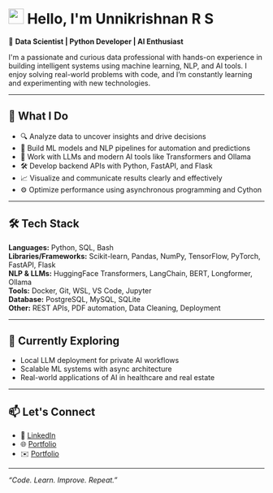 # <img width="30px" src="https://media.tenor.com/images/30169e4a670daf12443df7d2dd140176/tenor.gif" /> Hello, I'm Unnikrishnan R S

🎯 **Data Scientist | Python Developer | AI Enthusiast**

I'm a passionate and curious data professional with hands-on experience in building intelligent systems using machine learning, NLP, and AI tools. I enjoy solving real-world problems with code, and I’m constantly learning and experimenting with new technologies.

---

## 🚀 What I Do

- 🔍 Analyze data to uncover insights and drive decisions  
- 🤖 Build ML models and NLP pipelines for automation and predictions  
- 🧠 Work with LLMs and modern AI tools like Transformers and Ollama  
- 🛠️ Develop backend APIs with Python, FastAPI, and Flask  
- 📈 Visualize and communicate results clearly and effectively  
- ⚙️ Optimize performance using asynchronous programming and Cython

---

## 🛠️ Tech Stack

**Languages:** Python, SQL, Bash  
**Libraries/Frameworks:** Scikit-learn, Pandas, NumPy, TensorFlow, PyTorch, FastAPI, Flask  
**NLP & LLMs:** HuggingFace Transformers, LangChain, BERT, Longformer, Ollama  
**Tools:** Docker, Git, WSL, VS Code, Jupyter  
**Database:** PostgreSQL, MySQL, SQLite  
**Other:** REST APIs, PDF automation, Data Cleaning, Deployment

---

## 🌱 Currently Exploring

- Local LLM deployment for private AI workflows  
- Scalable ML systems with async architecture  
- Real-world applications of AI in healthcare and real estate

---

## 📫 Let's Connect

- 💼 [LinkedIn](https://www.linkedin.com/in/unni-krishnan-rs/)  
- 🌐 [Portfolio](https://github.com/unni-krish/portfolio)  
- ✉️ [Portfolio](rs.unnikris@gmail.com)  

---

_“Code. Learn. Improve. Repeat.”_

